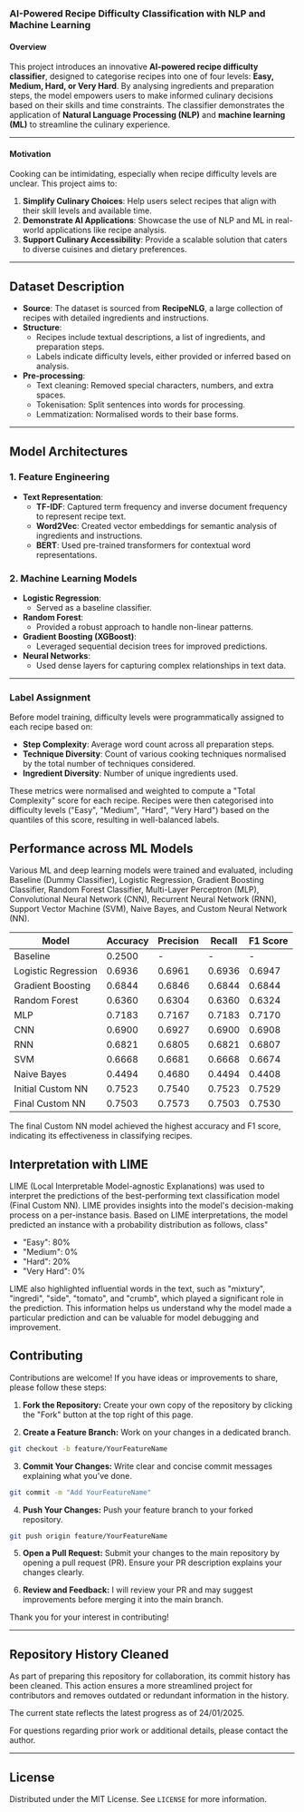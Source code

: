 ### AI-Powered Recipe Difficulty Classification with NLP and Machine Learning

#### **Overview**
This project introduces an innovative **AI-powered recipe difficulty classifier**, designed to categorise recipes into one of four levels: **Easy, Medium, Hard, or Very Hard**. By analysing ingredients and preparation steps, the model empowers users to make informed culinary decisions based on their skills and time constraints. The classifier demonstrates the application of **Natural Language Processing (NLP)** and **machine learning (ML)** to streamline the culinary experience.

---

#### **Motivation**
Cooking can be intimidating, especially when recipe difficulty levels are unclear. This project aims to:
1. **Simplify Culinary Choices**: Help users select recipes that align with their skill levels and available time.
2. **Demonstrate AI Applications**: Showcase the use of NLP and ML in real-world applications like recipe analysis.
3. **Support Culinary Accessibility**: Provide a scalable solution that caters to diverse cuisines and dietary preferences.

---

## **Dataset Description**
- **Source**: The dataset is sourced from **RecipeNLG**, a large collection of recipes with detailed ingredients and instructions.
- **Structure**:
  - Recipes include textual descriptions, a list of ingredients, and preparation steps.
  - Labels indicate difficulty levels, either provided or inferred based on analysis.
- **Pre-processing**:
  - Text cleaning: Removed special characters, numbers, and extra spaces.
  - Tokenisation: Split sentences into words for processing.
  - Lemmatization: Normalised words to their base forms.

---

## **Model Architectures**

### **1. Feature Engineering**
- **Text Representation**:
  - **TF-IDF**: Captured term frequency and inverse document frequency to represent recipe text.
  - **Word2Vec**: Created vector embeddings for semantic analysis of ingredients and instructions.
  - **BERT**: Used pre-trained transformers for contextual word representations.

### **2. Machine Learning Models**
- **Logistic Regression**:
  - Served as a baseline classifier.
- **Random Forest**:
  - Provided a robust approach to handle non-linear patterns.
- **Gradient Boosting (XGBoost)**:
  - Leveraged sequential decision trees for improved predictions.
- **Neural Networks**:
  - Used dense layers for capturing complex relationships in text data.

---
### Label Assignment

Before model training, difficulty levels were programmatically assigned to each recipe based on:
- **Step Complexity**: Average word count across all preparation steps.
- **Technique Diversity**: Count of various cooking techniques normalised by the total number of techniques considered.
- **Ingredient Diversity**: Number of unique ingredients used.

These metrics were normalised and weighted to compute a "Total Complexity" score for each recipe. Recipes were then categorised into difficulty levels ("Easy", "Medium", "Hard", "Very Hard") based on the quantiles of this score, resulting in well-balanced labels.

## Performance across ML Models
Various ML and deep learning models were trained and evaluated, including Baseline (Dummy Classifier), Logistic Regression, Gradient Boosting Classifier, Random Forest Classifier, Multi-Layer Perceptron (MLP), Convolutional Neural Network (CNN), Recurrent Neural Network (RNN), Support Vector Machine (SVM), Naive Bayes, and Custom Neural Network (NN).

| Model                 | Accuracy | Precision | Recall | F1 Score |
|-----------------------|----------|-----------|--------|----------|
| Baseline              | 0.2500   | -         | -      | -        |
| Logistic Regression   | 0.6936   | 0.6961    | 0.6936 | 0.6947   |
| Gradient Boosting     | 0.6844   | 0.6846    | 0.6844 | 0.6844   |
| Random Forest         | 0.6360   | 0.6304    | 0.6360 | 0.6324   |
| MLP                   | 0.7183   | 0.7167    | 0.7183 | 0.7170   |
| CNN                   | 0.6900   | 0.6927    | 0.6900 | 0.6908   |
| RNN                   | 0.6821   | 0.6805    | 0.6821 | 0.6807   |
| SVM                   | 0.6668   | 0.6681    | 0.6668 | 0.6674   |
| Naive Bayes           | 0.4494   | 0.4680    | 0.4494 | 0.4408   |
| Initial Custom NN     | 0.7523   | 0.7540    | 0.7523 | 0.7529   |
| Final Custom NN       | 0.7503   | 0.7573    | 0.7503 | 0.7530   |

The final Custom NN model achieved the highest accuracy and F1 score, indicating its effectiveness in classifying recipes.

## Interpretation with LIME

LIME (Local Interpretable Model-agnostic Explanations) was used to interpret the predictions of the best-performing text classification model (Final Custom NN). LIME provides insights into the model's decision-making process on a per-instance basis. Based on LIME interpretations, the model predicted an instance with a probability distribution as follows, class"
- "Easy": 80%
- "Medium": 0%
- "Hard": 20%
- "Very Hard": 0%

LIME also highlighted influential words in the text, such as "mixtury", "ingredi", "side", "tomato", and "crumb", which played a significant role in the prediction. This information helps us understand why the model made a particular prediction and can be valuable for model debugging and improvement.

## Contributing
Contributions are welcome! If you have ideas or improvements to share, please follow these steps:

1. **Fork the Repository:**
Create your own copy of the repository by clicking the "Fork" button at the top right of this page.

2. **Create a Feature Branch:**
Work on your changes in a dedicated branch.

```bash
git checkout -b feature/YourFeatureName
```
3. **Commit Your Changes:**
Write clear and concise commit messages explaining what you’ve done.

```bash
git commit -m "Add YourFeatureName"
```
4. **Push Your Changes:**
Push your feature branch to your forked repository.
```bash
git push origin feature/YourFeatureName
```
5. **Open a Pull Request:**
Submit your changes to the main repository by opening a pull request (PR). Ensure your PR description explains your changes clearly.

6. **Review and Feedback:**
I will review your PR and may suggest improvements before merging it into the main branch.

Thank you for your interest in contributing!

---
## Repository History Cleaned

As part of preparing this repository for collaboration, its commit history has been cleaned. This action ensures a more streamlined project for contributors and removes outdated or redundant information in the history. 

The current state reflects the latest progress as of 24/01/2025.

For questions regarding prior work or additional details, please contact the author.

---

## License
Distributed under the MIT License. See `LICENSE` for more information.

